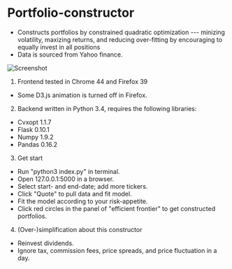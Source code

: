 # Portfolio-constructor
 * Constructs portfolios by constrained quadratic optimization --- minizing volatility, maxizing returns, and reducing over-fitting by encouraging to equally invest in all positions
 * Data is sourced from Yahoo finance.

![Screenshot](https://cloud.githubusercontent.com/assets/6327275/8897664/0f2008da-33ce-11e5-8ee9-efa2cc0f9ac5.png)

1. Frontend tested in Chrome 44 and Firefox 39
 * Some D3.js animation is turned off in Firefox.

2. Backend written in Python 3.4, requires the following libraries:
 * Cvxopt 1.1.7
 * Flask 0.10.1
 * Numpy 1.9.2
 * Pandas 0.16.2

3. Get start
 * Run "python3 index.py" in terminal.
 * Open 127.0.0.1:5000 in a browser.
 * Select start- and end-date; add more tickers.
 * Click "Quote" to pull data and fit model.
 * Fit the model according to your risk-appetite.
 * Click red circles in the panel of "efficient frontier" to get constructed portfolios.

4. (Over-)simplification about this constructor
 * Reinvest dividends.
 * Ignore tax, commission fees, price spreads, and price fluctuation in a day.
